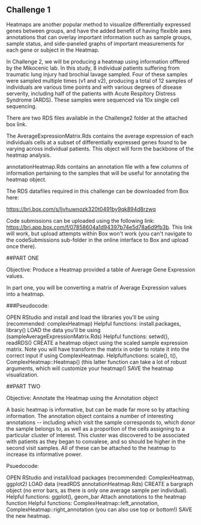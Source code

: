 ## Challenge 1

Heatmaps are another popular method to visualize differentially expressed genes between groups, and have the added benefit of having flexible axes annotations that can overlay important information such as sample groups, sample status, and side-paneled graphs of important measurements for each gene or subject in the Heatmap.

In Challenge 2, we will be producing a heatmap using information offfered by the Mikocenic lab. In this study, 8 individual patients suffering from traumatic lung injury had brochial lavage sampled. Four of these samples were sampled multiple times (v1 and v2), producing a total of 12 samples of individuals are various time points and with various degrees of disease serverity, including half of the patients with Acute Respitory Distress Syndrome (ARDS). These samples were sequenced via 10x single cell sequencing.

There are two RDS files available in the Challenge2 folder at the attached box link.

The AverageExpressionMatrix.Rds contains the average expression of each individuals cells at a subset of differentially expressed genes found to be varying across individual patients. This object will form the backbone of the heatmap analysis.

annotationHeatmap.Rds contains an annotation file with a few columns of information pertaining to the samples that will be useful for annotating the heatmap object.

The RDS datafiles required in this challenge can be downloaded from Box here:

https://bri.box.com/s/ljvhuwnozk320t0491by9qk894d8rzwq

Code submissions can be uploaded using the following link: https://bri.app.box.com/f/07858604a1d94397b74e5d78a6d9fb3b. This link will work, but upload attempts within Box won't work (you can't navigate to the codeSubmissions sub-folder in the online interface to Box and upload once there).

##PART ONE

Objective: Produce a Heatmap provided a table of Average Gene Expression values.

In part one, you will be converting a matrix of Average Expression values into a heatmap.

###Pseudocode:

OPEN RStudio and install and load the libraries you'll be using (recommended: complexHeatmap)
Helpful functions: install.packages, library()
LOAD the data you'll be using (sampleAverageExpressionMatrix.Rds)
Helpful functions: setwd(), readRDS()
CREATE a heatmap object using the scaled sample expression matrix. Note you will have transform the matrix in order to rotate it into the correct input if using ComplexHeatmap.
Helpfulfunctions: scale(), t(), ComplexHeatmap::Heatmap() (this latter function can take a lot of robust arguments, which will customize your heatmap!)
SAVE the heatmap visualization.

##PART TWO

Objective: Annotate the Heatmap using the Annotation object

A basic heatmap is informative, but can be made far more so by attaching information. The annotation object contains a number of interesting annotations -- including which visit the sample corresponds to, which donor the sample belongs to, as well as a proportion of the cells assigning to a particular cluster of interest. This cluster was discovered to be associated with patients as they began to convalese, and so should be higher in the second visit samples. All of these can be attached to the heatmap to increase its informative power.

Psuedocode:

OPEN RStudio and install/load packages (recommended: ComplexHeatmap, ggplot2)
LOAD data (readRDS annotationHeatmap.Rds)
CREATE a bargraph object (no error bars, as there is only one average sample per individual).
Helpful functions: ggplot(), geom_bar
Attach annotations to the heatmap function
Helpful functions: ComplexHeatmap::left_annotation, ComplexHeatmap::right_annotation (you can also use top or bottom!)
SAVE the new heatmap.
